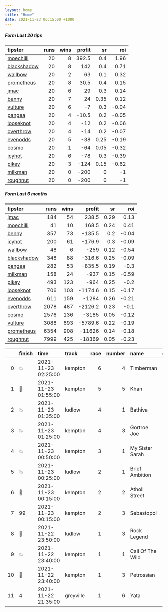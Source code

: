 ```yaml
---   
layout: home  
title: "Home"   
date: 2021-11-23 06:15:00 +1000  
---   
```



##### Form Last 20 tips   

| tipster                                                         |   runs |   wins |   profit |   sr |   roi |
|:----------------------------------------------------------------|-------:|-------:|---------:|-----:|------:|
| [moechilli](https://mrwayneo.github.io/tips/moechilli.html)     |     20 |      8 |    392.5 | 0.4  |  1.96 |
| [blackshadow](https://mrwayneo.github.io/tips/blackshadow.html) |     20 |      8 |    142   | 0.4  |  0.71 |
| [wallbow](https://mrwayneo.github.io/tips/wallbow.html)         |     20 |      2 |     63   | 0.1  |  0.32 |
| [prometheus](https://mrwayneo.github.io/tips/prometheus.html)   |     20 |      8 |     30.5 | 0.4  |  0.15 |
| [jmac](https://mrwayneo.github.io/tips/jmac.html)               |     20 |      6 |     29   | 0.3  |  0.14 |
| [benny](https://mrwayneo.github.io/tips/benny.html)             |     20 |      7 |     24   | 0.35 |  0.12 |
| [vulture](https://mrwayneo.github.io/tips/vulture.html)         |     20 |      6 |     -7   | 0.3  | -0.04 |
| [pangea](https://mrwayneo.github.io/tips/pangea.html)           |     20 |      4 |    -10.5 | 0.2  | -0.05 |
| [looseknot](https://mrwayneo.github.io/tips/looseknot.html)     |     20 |      4 |    -12   | 0.2  | -0.06 |
| [overthrow](https://mrwayneo.github.io/tips/overthrow.html)     |     20 |      4 |    -14   | 0.2  | -0.07 |
| [evenodds](https://mrwayneo.github.io/tips/evenodds.html)       |     20 |      5 |    -38   | 0.25 | -0.19 |
| [cosmo](https://mrwayneo.github.io/tips/cosmo.html)             |     20 |      1 |    -64   | 0.05 | -0.32 |
| [icyhot](https://mrwayneo.github.io/tips/icyhot.html)           |     20 |      6 |    -78   | 0.3  | -0.39 |
| [pikey](https://mrwayneo.github.io/tips/pikey.html)             |     20 |      3 |   -124   | 0.15 | -0.62 |
| [milkman](https://mrwayneo.github.io/tips/milkman.html)         |     20 |      0 |   -200   | 0    | -1    |
| [roughnut](https://mrwayneo.github.io/tips/roughnut.html)       |     20 |      0 |   -200   | 0    | -1    |

##### Form Last 6 months   

| tipster                                                         |   runs |   wins |   profit |   sr |   roi |
|:----------------------------------------------------------------|-------:|-------:|---------:|-----:|------:|
| [jmac](https://mrwayneo.github.io/tips/jmac.html)               |    184 |     54 |    238.5 | 0.29 |  0.13 |
| [moechilli](https://mrwayneo.github.io/tips/moechilli.html)     |     41 |     10 |    168.5 | 0.24 |  0.41 |
| [benny](https://mrwayneo.github.io/tips/benny.html)             |    357 |     73 |   -135.5 | 0.2  | -0.04 |
| [icyhot](https://mrwayneo.github.io/tips/icyhot.html)           |    200 |     61 |   -176.9 | 0.3  | -0.09 |
| [wallbow](https://mrwayneo.github.io/tips/wallbow.html)         |     48 |      6 |   -259   | 0.12 | -0.54 |
| [blackshadow](https://mrwayneo.github.io/tips/blackshadow.html) |    348 |     88 |   -316.6 | 0.25 | -0.09 |
| [pangea](https://mrwayneo.github.io/tips/pangea.html)           |    282 |     53 |   -835.5 | 0.19 | -0.3  |
| [milkman](https://mrwayneo.github.io/tips/milkman.html)         |    158 |     24 |   -937   | 0.15 | -0.59 |
| [pikey](https://mrwayneo.github.io/tips/pikey.html)             |    493 |    123 |   -964   | 0.25 | -0.2  |
| [looseknot](https://mrwayneo.github.io/tips/looseknot.html)     |    706 |    103 |  -1174.6 | 0.15 | -0.17 |
| [evenodds](https://mrwayneo.github.io/tips/evenodds.html)       |    611 |    159 |  -1284   | 0.26 | -0.21 |
| [overthrow](https://mrwayneo.github.io/tips/overthrow.html)     |   2078 |    487 |  -2126.2 | 0.23 | -0.1  |
| [cosmo](https://mrwayneo.github.io/tips/cosmo.html)             |   2576 |    136 |  -3185   | 0.05 | -0.12 |
| [vulture](https://mrwayneo.github.io/tips/vulture.html)         |   3088 |    693 |  -5789.6 | 0.22 | -0.19 |
| [prometheus](https://mrwayneo.github.io/tips/prometheus.html)   |   6354 |    908 | -11626   | 0.14 | -0.18 |
| [roughnut](https://mrwayneo.github.io/tips/roughnut.html)       |   7999 |    425 | -18369   | 0.05 | -0.23 |

|    | finish            | time                | track     |   race |   number | name             |   odds | tipster            |
|---:|:------------------|:--------------------|:----------|-------:|---------:|:-----------------|-------:|:-------------------|
|  0 | :boom:            | 2021-11-23 02:25:00 | kempton   |      6 |        4 | Timberman        |   4.5  | overthrow          |
|  1 | :3rd_place_medal: | 2021-11-23 01:55:00 | kempton   |      5 |        5 | Khan             |   3.5  | vulture            |
|  2 | :boom:            | 2021-11-23 01:35:00 | ludlow    |      4 |        1 | Bathiva          |   3.5  | overthrow          |
|  3 | :boom:            | 2021-11-23 01:25:00 | kempton   |      4 |        3 | Gortroe Joe      |   3.75 | overthrow          |
|  4 | :boom:            | 2021-11-23 00:50:00 | kempton   |      3 |        1 | My Sister Sarah  |   1.6  | overthrow          |
|  5 | :boom:            | 2021-11-23 00:25:00 | ludlow    |      2 |        1 | Brief Ambition   |   1.26 | evenodds,overthrow |
|  6 | :2nd_place_medal: | 2021-11-23 00:15:00 | kempton   |      2 |        2 | Atholl Street    |   2.6  | evenodds,overthrow |
|  7 | 99                | 2021-11-23 00:15:00 | kempton   |      2 |        3 | Sebastopol       |   2.62 | vulture            |
|  8 | :2nd_place_medal: | 2021-11-22 23:50:00 | ludlow    |      1 |        3 | Rock Legend      |   2.45 | overthrow          |
|  9 | :boom:            | 2021-11-22 23:40:00 | kempton   |      1 |        1 | Call Of The Wild |   1.5  | vulture,milkman    |
| 10 | :2nd_place_medal: | 2021-11-22 23:40:00 | kempton   |      1 |        3 | Petrossian       |   2.8  | overthrow,milkman  |
| 11 | 4                 | 2021-11-22 21:35:00 | greyville |      1 |        6 | Yata             |   1.55 | vulture            |